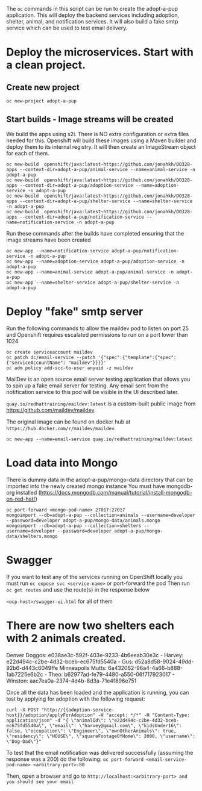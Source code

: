 The `oc` commands in this script can be run to create the adopt-a-pup application. This will deploy the backend services including adoption, shelter, animal, and notification services. It will also build a fake smtp service which can be used to test email delivery.

# Deploy the microservices. Start with a clean project.
## Create new project
`oc new-project adopt-a-pup`

## Start builds - Image streams will be created
We build the apps using s2i. There is NO extra configuration or extra files needed for this. Openshift will build these images using a Maven builder and deploy them to its internal registry. It will then create an ImageStream object for each of them. 
```
oc new-build  openshift/java:latest~https://github.com/jonahkh/DO328-apps --context-dir=adopt-a-pup/animal-service --name=animal-service -n adopt-a-pup
oc new-build  openshift/java:latest~https://github.com/jonahkh/DO328-apps --context-dir=adopt-a-pup/adoption-service --name=adoption-service -n adopt-a-pup
oc new-build  openshift/java:latest~https://github.com/jonahkh/DO328-apps --context-dir=adopt-a-pup/shelter-service --name=shelter-service -n adopt-a-pup
oc new-build  openshift/java:latest~https://github.com/jonahkh/DO328-apps --context-dir=adopt-a-pup/notification-service --name=notification-service -n adopt-a-pup
```
Run these commands after the builds have completed ensuring that the image streams have been created

```oc new-app --template=openshift/mongodb-persistent --name=mongodb -e MONGODB_USER=developer -e MONGODB_PASSWORD=developer -e MONGODB_DATABASE=adopt-a-pup -n adopt-a-pup
oc new-app --name=notification-service adopt-a-pup/notification-service -n adopt-a-pup
oc new-app --name=adoption-service adopt-a-pup/adoption-service -n adopt-a-pup
oc new-app --name=animal-service adopt-a-pup/animal-service -n adopt-a-pup
oc new-app --name=shelter-service adopt-a-pup/shelter-service -n adopt-a-pup
```

# Deploy "fake" smtp server
Run the following commands to allow the maildev pod to listen on port 25 and Openshift requires escalated permissions to run on a port lower than 1024
```
oc create serviceaccount maildev
oc patch dc/email-service --patch '{"spec":{"template":{"spec":{"serviceAccountName": "maildev"}}}}'
oc adm policy add-scc-to-user anyuid -z maildev
```
MailDev is an open source email server testing application that allows you to spin up a fake email server for testing.
Any email sent from the notification service to this pod will be visible in the UI described later.
 
`quay.io/redhattraining/maildev:latest` is a custom-built public image from https://github.com/maildev/maildev.
 
The original image can be found on docker hub at `https://hub.docker.com/r/maildev/maildev`.

`oc new-app --name=email-service quay.io/redhattraining/maildev:latest`

# Load data into Mongo
There is dummy data in the adopt-a-pup/mongo-data directory that can be imported into the newly created mongo instance
You must have mongodb-org installed (https://docs.mongodb.com/manual/tutorial/install-mongodb-on-red-hat/)

```
oc port-forward <mongo-pod-name> 27017:27017
mongoimport --db=adopt-a-pup --collection=animals --username=developer --password=developer adopt-a-pup/mongo-data/animals.mongo
mongoimport --db=adopt-a-pup --collection=shelters --username=developer --password=developer adopt-a-pup/mongo-data/shelters.mongo
```
# Swagger
If you want to test any of the services running on OpenShift locally you must run `oc expose svc <service-name>` or port-forward the pod
Then run `oc get routes` and use the route(s) in the response below

`<ocp-host>/swagger-ui.html` for all of them

# There are now two shelters each with 2 animals created.

Denver Doggos: e038ae3c-592f-403e-9233-4b6eeab30e3c
    - Harvey: e22d494c-c2be-4d32-bceb-ec675fd5540a
    - Gus: d52a8d58-9024-49dd-92b6-d443c6049ffe
Minneapolis Mutts: 6a432062-96a4-4a66-b888-1ab7225e6b2c
    - Theo: b62977ad-fe79-4480-a550-06f717923017
    - Winston: aac7ea0a-2374-4d4b-8d3a-71e4f896e751
    
Once all the data has been loaded and the application is running, you can test by applying for adoption with the following request:

`curl -X POST "http://{{adoption-service-host}}/adoption/applyForAdoption" -H "accept: */*" -H "Content-Type: application/json" -d "{ \"animalId\": \"e22d494c-c2be-4d32-bceb-ec675fd5540a\", \"email\": \"harvey@gmail.com\", \"kidsUnder16\": false, \"occupation\": \"Engineer\", \"ownOtherAnimals\": true, \"residency\": \"HOUSE\", \"squareFootageOfHome\": 2000, \"username\": \"Dog-Dad\"}"`

To test that the email notification was delivered successfully (assuming the response was a 200) do the following:
`oc port-forward <email-service-pod-name> <arbitrary-port>:80`

Then, open a browser and go to `http://localhost:<arbitrary-port> and you should see your email`